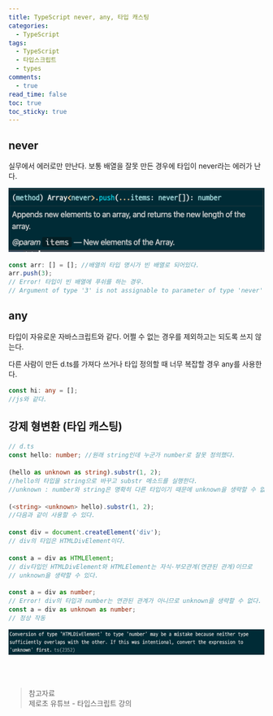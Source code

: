 ```yaml
---
title: TypeScript never, any, 타입 캐스팅
categories:
  - TypeScript
tags:
  - TypeScript
  - 타입스크립트
  - types
comments:
  - true
read_time: false
toc: true
toc_sticky: true
---
```



## never

실무에서 에러로만 만난다. 보통 배열을 잘못 만든 경우에 타입이 never라는 에러가 난다.

![never error](./assets/img/ts/ts-never.png)

```ts
const arr: [] = []; //배열의 타입 명시가 빈 배열로 되어있다. 
arr.push(3); 
// Error! 타입이 빈 배열에 푸쉬를 하는 경우.
// Argument of type '3' is not assignable to parameter of type 'never'
```


## any

타입이 자유로운 자바스크립트와 같다. 어쩔 수 없는 경우를 제외하고는 되도록 쓰지 않는다.

다른 사람이 만든 d.ts를 가져다 쓰거나 타입 정의할 때 너무 복잡할 경우 any를 사용한다.

```ts
const hi: any = [];
//js와 같다. 
```


## 강제 형변환 (타입 캐스팅)

```ts
// d.ts
const hello: number; //원래 string인데 누군가 number로 잘못 정의했다.

(hello as unknown as string).substr(1, 2); 
//hello의 타입을 string으로 바꾸고 substr 메소드를 실행한다.
//unknown : number와 string은 명확히 다른 타입이기 때문에 unknown을 생략할 수 없다.

(<string> <unknown> hello).substr(1, 2); 
//다음과 같이 사용할 수 있다.

const div = document.createElement('div');
// div의 타입은 HTMLDivElement이다.

const a = div as HTMLElement;
// div타입인 HTMLDivElement와 HTMLElement는 자식-부모관계(연관된 관계)이므로
// unknown을 생략할 수 있다. 

const a = div as number;
// Error! div의 타입과 number는 연관된 관계가 아니므로 unknown을 생략할 수 없다.
const a = div as unknown as number;
// 정상 작동
```

![unknown error](/assets/img/ts/ts-unknown-error-message.png)


<br><br>
>참고자료<br>
>제로초 유튜브 - 타입스크립트 강의<br>
